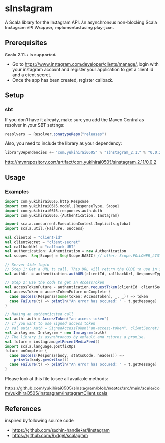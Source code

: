 # sInstagram

A Scala library for the Instagram API.
An asynchronous non-blocking Scala Instagram API Wrapper,
implemented using play-json.

## Prerequisites

Scala 2.11.+ is supported.

- Go to https://www.instagram.com/developer/clients/manage/, login with your instagram account
  and register your application to get a client id and a client secret.
- Once the app has been created, register callback.

## Setup

### sbt

If you don't have it already, make sure you add the Maven Central as resolver in your SBT settings:

```scala
resolvers += Resolver.sonatypeRepo("releases")
```

Also, you need to include the library as your dependency:

```scala
libraryDependencies += "com.yukihirai0505" % "sinstagram_2.11" % "0.0.2"
```

http://mvnrepository.com/artifact/com.yukihirai0505/sinstagram_2.11/0.0.2

## Usage

### Examples

```scala
import com.yukihirai0505.http.Response
import com.yukihirai0505.model.{ResponseType, Scope}
import com.yukihirai0505.responses.auth.Auth
import com.yukihirai0505.{Authentication, Instagram}

import scala.concurrent.ExecutionContext.Implicits.global
import scala.util.{Failure, Success}

val clientId = "client-id"
val clientSecret = "client-secret"
val callbackUrl = "callback-URI"
val authentication: Authentication = new Authentication
val scopes: Seq[Scope] = Seq(Scope.BASIC) // other: Scope.FOLLOWER_LIST, Scope.PUBLIC_CONTENT, Scope.COMMENTS, Scope.LIKES, Scope.RELATIONSHIPS

// Server-Side login
// Step 1: Get a URL to call. This URL will return the CODE to use in step 2
val authUrl = authentication.authURL(clientId, callbackUrl, ResponseType.CODE, scopes)

// Step 2: Use the code to get an AccessToken
val accessTokenFuture = authentication.requestToken(clientId, clientSecret, callbackUrl, "the-code-from-step-1")
val accessToken = accessTokenFuture onComplete {
  case Success(Response(Some(token: AccessToken), _, _)) => token
  case Failure(t) => println("An error has occured: " + t.getMessage)
}

// Making an authenticated call
val auth: Auth = AccessToken("an-access-token")
// If you want to use signed access token
// val auth: Auth = SignedAccessToken("an-access-token", clientSecret)
val instagram: Instagram = new Instagram(auth)
// The library is asynchronous by default and returns a promise.
val future = instagram.getRecentMediaFeed()
import scala.language.postfixOps
future onComplete {
  case Success(Response(body, statusCode, headers)) =>
    println(body.getOrElse())
  case Failure(t) => println("An error has occured: " + t.getMessage)
}
```

Please look at this file to see all available methods:

https://github.com/yukihirai0505/sInstagram/blob/master/src/main/scala/com/yukihirai0505/instsagram/InstagramClient.scala

## References

inspired by following source code

- https://github.com/sachin-handiekar/jInstagram
- https://github.com/Rydgel/scalagram

